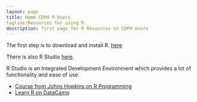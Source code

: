 ```yaml
---
layout: page
title: Home CDPH R Users
tagline:Resources for using R 
description: first page for R Resources on CDPH Users
---
```



The first step is to download and install R. [here](https://cran.r-project.org/mirrors.html) 


There is also R Studio [here](https://www.rstudio.com/products/rstudio/download/). 

R Studio is an Integrated Development Environment which provides a lot of functionality and ease of use.

- [Course from Johns Hopkins on R Programming](https://www.coursera.org/learn/r-programming)
- [Learn R on DataCamp](https://www.datacamp.com/courses/free-introduction-to-r)